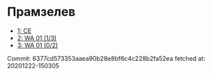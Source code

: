 # Прамзелев
- [1: CE](1.md)
- [2: WA 01 (1/3)](2.md)
- [3: WA 01 (0/2)](3.md)

Commit: 6377cd573353aaea90b28e8bf6c4c228b2fa52ea
 fetched at: 20201222-150305

